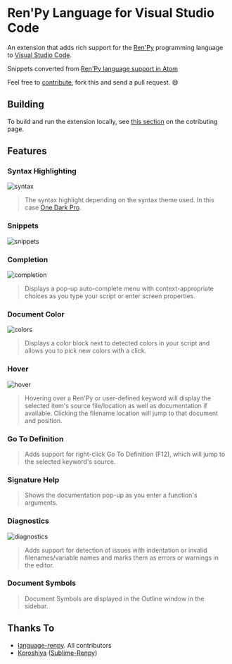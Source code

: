 
# Ren'Py Language for Visual Studio Code

An extension that adds rich support for the [Ren'Py](https://www.renpy.org/) programming language to [Visual Studio Code](https://code.visualstudio.com/).

Snippets converted from [Ren'Py language support in Atom](https://github.com/renpy/language-renpy)

Feel free to [contribute](https://github.com/renpy/vscode-language-renpy/blob/master/Contributing.md), fork this and send a pull request. :smile:

## Building 
To build and run the extension locally, see [this section](https://github.com/renpy/vscode-language-renpy/blob/master/Contributing.md#how-to-contribute) on the cotributing page.

## Features

### Syntax Highlighting

![syntax](https://user-images.githubusercontent.com/1286535/40073232-9509274a-5876-11e8-98ff-e14b46bfab8a.gif)

> The syntax highlight depending on the syntax theme used. In this case [One Dark Pro](https://marketplace.visualstudio.com/items?itemName=zhuangtongfa.Material-theme).

### Snippets

![snippets](https://user-images.githubusercontent.com/1286535/40073650-b999c5dc-5877-11e8-8910-596f9e94b281.gif)

### Completion

![completion](https://user-images.githubusercontent.com/12246002/137429951-63043065-57c7-4fb2-8bc3-27f69616f439.gif)

> Displays a pop-up auto-complete menu with context-appropriate choices as you type your script or enter screen properties.

### Document Color

![colors](https://user-images.githubusercontent.com/12246002/137429939-a813bc82-e067-4306-9d4b-9d3fa064b1b6.gif)

> Displays a color block next to detected colors in your script and allows you to pick new colors with a click.

### Hover

![hover](https://user-images.githubusercontent.com/12246002/137430452-3ae9e16a-6bd9-474b-837c-f19040a92766.gif)

> Hovering over a Ren'Py or user-defined keyword will display the selected item's source file/location as well as documentation if available. Clicking the filename location will jump to that document and position.

### Go To Definition

> Adds support for right-click Go To Definition (F12), which will jump to the selected keyword's source.

### Signature Help

> Shows the documentation pop-up as you enter a function's arguments.

### Diagnostics

![diagnostics](https://user-images.githubusercontent.com/12246002/137431018-978530fd-4af4-4d10-b72a-fe852a5ddffd.gif)

> Adds support for detection of issues with indentation or invalid filenames/variable names and marks them as errors or warnings in the editor.

### Document Symbols

> Document Symbols are displayed in the Outline window in the sidebar.

## Thanks To

- [language-renpy](https://github.com/renpy/language-renpy). All contributors
- [Koroshiya](https://github.com/koroshiya) ([Sublime-Renpy](https://github.com/koroshiya/Sublime-Renpy))

